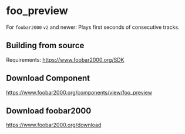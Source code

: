 # foo_preview
For `foobar2000` `v2` and newer: Plays first seconds of consecutive tracks.

## Building from source
Requirements:
https://www.foobar2000.org/SDK

## Download Component
https://www.foobar2000.org/components/view/foo_preview

## Download foobar2000
https://www.foobar2000.org/download
